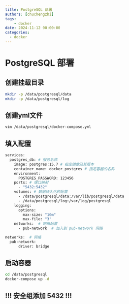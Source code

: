 ```yaml
---
title: PostgreSQL 部署
authors: [chuchengzhi]
tags: 
    - docker
date: 2024-11-12 00:00:00
categories:
  - docker
---
```


# PostgreSQL 部署

## 创建挂载目录

``` bash
mkdir -p /data/postgresql/data
mkdir -p /data/postgresql/log
```

## 创建yml文件

``` bash
vim /data/postgresql/docker-compose.yml
```

## 填入配置

``` bash
services:
  postgres_db: # 服务名称
    image: postgres:15.7 # 指定镜像及其版本
    container_name: docker_postgres # 指定容器的名称
    environment:
      POSTGRES_PASSWORD: 123456
    ports: # 端口映射
      - "5432:5432"
    volumes: # 数据持久化的配置
      - /data/postgresql/data:/var/lib/postgresql/data
      - /data/postgresql/log:/var/log/postgresql
    logging:
      options:
        max-size: "10m"
        max-file: "3"
    networks:  # 网络配置
      - pub-network  # 加入到 pub-network 网络

networks:  # 网络
  pub-network:
      driver: bridge
```

## 启动容器

``` bash
cd /data/postgresql
docker-compose up -d
```

## **!!! 安全组添加 5432 !!!**
